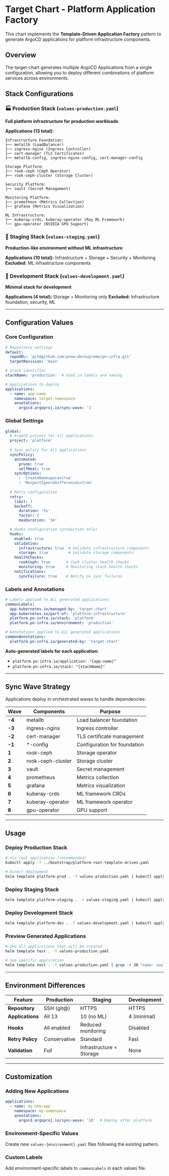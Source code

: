 # Target Chart - Platform Application Factory

This chart implements the **Template-Driven Application Factory** pattern to generate ArgoCD applications for platform infrastructure components.

## Overview

The target-chart generates multiple ArgoCD Applications from a single configuration, allowing you to deploy different combinations of platform services across environments.

## Stack Configurations

### 🏭 Production Stack (`values-production.yaml`)
**Full platform infrastructure for production workloads**

**Applications (13 total):**
```
Infrastructure Foundation:
├── metallb (LoadBalancer)
├── ingress-nginx (Ingress Controller)  
├── cert-manager (TLS Certificates)
├── metallb-config, ingress-nginx-config, cert-manager-config

Storage Platform:
├── rook-ceph (Ceph Operator)
├── rook-ceph-cluster (Storage Cluster)

Security Platform:
├── vault (Secret Management)

Monitoring Platform:
├── prometheus (Metrics Collection)
├── grafana (Metrics Visualization)

ML Infrastructure:
├── kuberay-crds, kuberay-operator (Ray ML Framework)
└── gpu-operator (NVIDIA GPU Support)
```

### 🧪 Staging Stack (`values-staging.yaml`)
**Production-like environment without ML infrastructure**

**Applications (10 total):** Infrastructure + Storage + Security + Monitoring
**Excluded:** ML infrastructure components

### 🔨 Development Stack (`values-development.yaml`)
**Minimal stack for development**

**Applications (4 total):** Storage + Monitoring only
**Excluded:** Infrastructure foundation, security, ML

---

## Configuration Values

### Core Configuration

```yaml
# Repository settings
default:
  repoURL: 'git@github.com:pnow-devsupreme/pn-infra.git'
  targetRevision: 'main'

# Stack identifier  
stackName: 'production'  # Used in labels and naming

# Applications to deploy
applications:
  - name: app-name
    namespace: target-namespace
    annotations:
      argocd.argoproj.io/sync-wave: '1'
```

### Global Settings

```yaml
global:
  # ArgoCD project for all applications
  project: 'platform'
  
  # Sync policy for all applications
  syncPolicy:
    automated:
      prune: true
      selfHeal: true
    syncOptions:
      - 'CreateNamespace=true'
      - 'RespectIgnoreDifferences=true'
  
  # Retry configuration
  retry:
    limit: 3
    backoff:
      duration: '5s'
      factor: 2
      maxDuration: '3m'

  # Hooks configuration (production only)
  hooks:
    enabled: true
    validation:
      infrastructure: true  # Validate infrastructure components
      storage: true         # Validate storage components
    healthChecks:
      rookCeph: true       # Ceph cluster health checks
      monitoring: true     # Monitoring stack health checks
    notifications:
      syncFailure: true    # Notify on sync failures
```

### Labels and Annotations

```yaml
# Labels applied to ALL generated applications
commonLabels:
  app.kubernetes.io/managed-by: 'target-chart'
  app.kubernetes.io/part-of: 'platform-infrastructure'
  platform.pn-infra.io/stack: 'platform'
  platform.pn-infra.io/environment: 'production'

# Annotations applied to ALL generated applications  
commonAnnotations:
  platform.pn-infra.io/generated-by: 'target-chart'
```

**Auto-generated labels for each application:**
- `platform.pn-infra.io/application: "{app-name}"`
- `platform.pn-infra.io/stack: "{stackName}"`

---

## Sync Wave Strategy

Applications deploy in orchestrated waves to handle dependencies:

| Wave | Components | Purpose |
|------|------------|---------|
| **-4** | metallb | Load balancer foundation |
| **-3** | ingress-nginx | Ingress controller |
| **-2** | cert-manager | TLS certificate management |
| **-1** | *-config | Configuration for foundation |
| **1** | rook-ceph | Storage operator |
| **2** | rook-ceph-cluster | Storage cluster |
| **3** | vault | Secret management |
| **4** | prometheus | Metrics collection |
| **5** | grafana | Metrics visualization |
| **6** | kuberay-crds | ML framework CRDs |
| **7** | kuberay-operator | ML framework operator |
| **8** | gpu-operator | GPU support |

---

## Usage

### Deploy Production Stack
```bash
# Via root application (recommended)
kubectl apply -f ../bootstrap/platform-root-template-driven.yaml

# Direct deployment
helm template platform-prod . -f values-production.yaml | kubectl apply -f -
```

### Deploy Staging Stack
```bash
helm template platform-staging . -f values-staging.yaml | kubectl apply -f -
```

### Deploy Development Stack
```bash
helm template platform-dev . -f values-development.yaml | kubectl apply -f -
```

### Preview Generated Applications
```bash
# See all applications that will be created
helm template test . -f values-production.yaml

# See specific application
helm template test . -f values-production.yaml | grep -A 20 "name: vault"
```

---

## Environment Differences

| Feature | Production | Staging | Development |
|---------|------------|---------|-------------|
| **Repository** | SSH (git@) | HTTPS | HTTPS |
| **Applications** | All 13 | 10 (no ML) | 4 (minimal) |
| **Hooks** | All enabled | Reduced monitoring | Disabled |
| **Retry Policy** | Conservative | Standard | Fast |
| **Validation** | Full | Infrastructure + Storage | None |

---

## Customization

### Adding New Applications
```yaml
applications:
  - name: my-new-app
    namespace: my-namespace
    annotations:
      argocd.argoproj.io/sync-wave: '10'  # Deploy after platform
```

### Environment-Specific Values
Create new `values-{environment}.yaml` files following the existing pattern.

### Custom Labels
Add environment-specific labels to `commonLabels` in each values file.